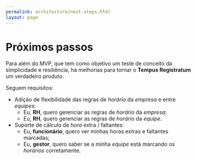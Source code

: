 ```yaml
---
permalink: architecture/next-steps.html
layout: page
---
```

# Próximos passos

Para além do MVP, que tem como objetivo um teste de conceito da simplicidade e resiliência, há melhorias para tornar o **Tempus Registratum** um verdadeiro produto.

Seguem requisitos:

* Adição de flexibilidade das regras de *horário* da *empresa* e entre *equipes*:
  * Eu, **RH**, quero gerenciar as regras de *horário* da *empresa*;
  * Eu, **RH**, quero gerenciar as regras de *horário* da *equipe*.
* Suporte de cálculo de *hora* extra / faltantes:
  * Eu, **funcionário**, quero ver minhas horas extras  e faltantes marcadas;
  * Eu, **gestor**, quero saber se a minha *equipe* está marcando os *horários* corretamente.

